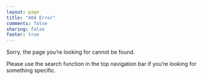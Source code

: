 ```yaml
---
layout: page
title: "404 Error"
comments: false
sharing: false
footer: true
---
```


<p>Sorry, the page you&#8217;re looking for cannot be found.</p>

<p>Please use the search function in the top navigation bar if you&#8217;re looking for something specific.</p>
